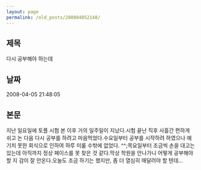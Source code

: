 ```yaml
---
layout: page
permalink: /old_posts/200804052148/
---
```


## 제목
다시 공부해야 하는데

## 날짜
2008-04-05 21:48:05

## 본문
지난 일요일에 토플 시험 본 이후 거의 일주일이 지났다.시험 끝난 직후 사흘간 편하게 쉬고 논 다음 다시 공부를 하려고 마음먹었다.수요일부터 공부를 시작하려 하였으나 예기치 못한 회식으로 인하여 하루 미룰 수밖에 없었다. ^^;목요일부터 조금씩 손을 대고는 있는데 아직까지 정상 페이스를 못 찾은 것 같다.막상 학원을 안나가니 어떻게 공부해야 할 지 감이 잘 안온다.오늘도 조금 하기는 했지만, 좀 더 열심히 매달려야 할 텐데...